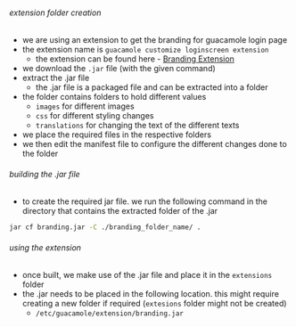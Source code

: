 ###### extension folder creation
- we are using an extension to get the branding for guacamole login page
- the extension name is `guacamole customize loginscreen extension`
	- the extension can be found here - [Branding Extension](https://github.com/Zer0CoolX/guacamole-customize-loginscreen-extension)
- we download the `.jar` file (with the given command)
- extract the .jar file
	- the .jar file is a packaged file and can be extracted into a folder 
- the folder contains folders to hold different values
	- `images` for different images
	- `css` for different styling changes
	- `translations` for changing the text of the different texts
- we place the required files in the respective folders
- we then edit the manifest file to configure the different changes done to the folder

###### building the .jar file
- to create the required jar file. we run the following command in the directory that contains the extracted folder of the .jar
```bash
jar cf branding.jar -C ./branding_folder_name/ .
```

###### using the extension
- once built, we make use of the .jar file and place it in the `extensions` folder
- the .jar needs to be placed in the following location. this might require creating a new folder if required (`extesions` folder might not be created)
	- `/etc/guacamole/extension/branding.jar`
